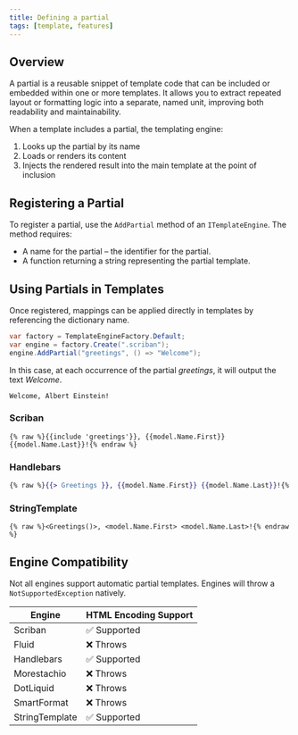 ```yaml
---
title: Defining a partial
tags: [template, features]
---
```

## Overview

A partial is a reusable snippet of template code that can be included or embedded within one or more templates. It allows you to extract repeated layout or formatting logic into a separate, named unit, improving both readability and maintainability.

When a template includes a partial, the templating engine:

1. Looks up the partial by its name
2. Loads or renders its content
3. Injects the rendered result into the main template at the point of inclusion

## Registering a Partial

To register a partial, use the `AddPartial` method of an `ITemplateEngine`. The method requires:

- A name for the partial – the identifier for the partial.
- A function returning a string representing the partial template.

## Using Partials in Templates

Once registered, mappings can be applied directly in templates by referencing the dictionary name.

```csharp
var factory = TemplateEngineFactory.Default;
var engine = factory.Create(".scriban");
engine.AddPartial("greetings", () => "Welcome");
```

In this case, at each occurrence of the partial *greetings*, it will output the text *Welcome*.

```text
Welcome, Albert Einstein!
```

### Scriban

```liquid
{% raw %}{{include 'greetings'}}, {{model.Name.First}} {{model.Name.Last}}!{% endraw %}
```

### Handlebars

```handlebars
{% raw %}{{> Greetings }}, {{model.Name.First}} {{model.Name.Last}}!{% endraw %}
```

### StringTemplate

```text
{% raw %}<Greetings()>, <model.Name.First> <model.Name.Last>!{% endraw %}
```

## Engine Compatibility

Not all engines support automatic partial templates. Engines will throw a `NotSupportedException` natively.

| Engine | HTML Encoding Support |
|------|------|
| Scriban | ✅ Supported |
| Fluid | ❌ Throws |
| Handlebars | ✅ Supported |
| Morestachio | ❌ Throws |
| DotLiquid | ❌ Throws |
| SmartFormat | ❌ Throws |
| StringTemplate | ✅ Supported |
